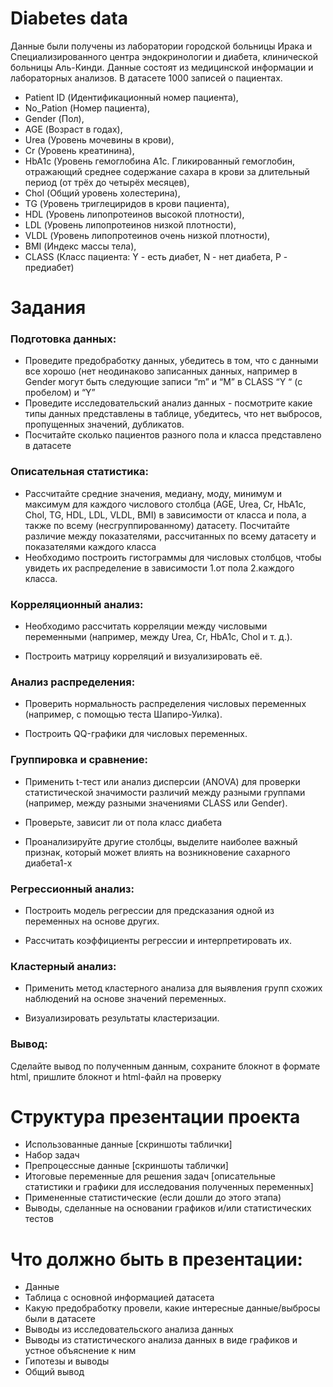 # Diabetes data
Данные  были получены из лаборатории городской больницы Ирака и Специализированного центра эндокринологии и диабета, клинической больницы Аль-Кинди. Данные состоят из медицинской информации и лабораторных анализов. В датасете 1000 записей о пациентах.

- Patient ID (Идентификационный номер пациента), 
- No_Pation (Номер пациента), 
- Gender (Пол), 
- AGE (Возраст в годах),
- Urea (Уровень мочевины в крови), 
- Cr (Уровень креатинина), 
- HbA1c (Уровень гемоглобина A1c. Гликированный гемоглобин, отражающий среднее содержание сахара в крови за длительный период (от трёх до четырёх месяцев),
- Chol (Общий уровень холестерина),
- TG (Уровень триглециридов в крови пациента),
- HDL (Уровень липопротеинов высокой плотности),
- LDL (Уровень липопротеинов низкой плотности),
- VLDL (Уровень липопротеинов очень низкой плотности),
- BMI (Индекс массы тела),
- CLASS (Класс пациента: Y - есть диабет, N - нет диабета, P - предиабет)

# Задания

### Подготовка данных:

- Проведите предобработку данных, убедитесь в том, что  с данными все хорошо (нет неодинаково записанных данных, например в Gender могут быть следующие записи “m” и “M” в CLASS “Y “ (с пробелом) и “Y”
- Проведите исследовательский анализ данных - посмотрите какие типы данных представлены в таблице, убедитесь, что нет выбросов, пропущенных значений, дубликатов.
- Посчитайте сколько пациентов разного пола и класса представлено в датасете

### Описательная статистика:

- Рассчитайте средние значения, медиану, моду, минимум и максимум для каждого числового столбца (AGE, Urea, Cr, HbA1c, Chol, TG, HDL, LDL, VLDL, BMI) в зависимости от класса и пола, а также по всему (несгруппированному) датасету. 
Посчитайте различие между показателями, рассчитанных по всему датасету и показателями каждого класса
- Необходимо построить гистограммы для числовых столбцов, чтобы увидеть их распределение в зависимости 
1.от пола 
2.каждого класса.

### Корреляционный анализ:

- Необходимо рассчитать корреляции между числовыми переменными (например, между Urea, Cr, HbA1c, Chol и т. д.).

- Построить матрицу корреляций и визуализировать её.

### Анализ распределения:

- Проверить нормальность распределения числовых переменных (например, с помощью теста Шапиро-Уилка).

- Построить QQ-графики для числовых переменных.

### Группировка и сравнение:

- Применить t-тест или анализ дисперсии (ANOVA) для проверки статистической значимости различий между разными группами  (например, между разными значениями CLASS или Gender).

- Проверьте, зависит ли от пола класс диабета
- Проанализируйте другие столбцы, выделите наиболее важный признак, который может влиять на возникновение сахарного диабета1-х

### Регрессионный анализ:

- Построить модель регрессии для предсказания одной из переменных на основе других.

- Рассчитать коэффициенты регрессии и интерпретировать их.

### Кластерный анализ:

- Применить метод кластерного анализа для выявления групп схожих наблюдений на основе значений переменных.

- Визуализировать результаты кластеризации.

### Вывод:

Сделайте вывод по полученным данным, сохраните блокнот в формате html, пришлите блокнот и html-файл на проверку


# Структура презентации проекта

- Использованные данные [скриншоты таблички]
- Набор задач
- Препроцессные данные [скриншоты таблички]
- Итоговые переменные для решения задач 
[описательные статистики и графики для исследования полученных переменных]
- Примененные статистические (если дошли до этого этапа)
- Выводы, сделанные на основании графиков и/или статистических тестов

# Что должно быть в презентации:

- Данные
- Таблица с основной информацией датасета
- Какую предобработку провели, какие интересные данные/выбросы были в датасете
- Выводы из исследовательского анализа данных
- Выводы из статистического анализа данных в виде графиков и устное объяснение к ним
- Гипотезы и выводы
- Общий вывод
